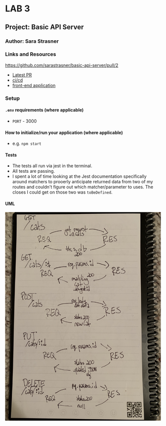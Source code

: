 # LAB 3

## Project: Basic API Server

### Author: Sara Strasner

### Links and Resources
https://github.com/sarastrasner/basic-api-server/pull/2
- [Latest PR](https://github.com/sarastrasner/basic-api-server/pull/1)
- [ci/cd](https://github.com/sarastrasner/basic-api-server/actions)
- [front-end application](https://sarastrasner-basic-api-server.herokuapp.com/) 

### Setup

#### `.env` requirements (where applicable)

- `PORT` - 3000

#### How to initialize/run your application (where applicable)

- e.g. `npm start`


#### Tests

- The tests all run via jest in the terminal.
- All tests are passing.
- I spent a lot of time looking at the Jest documentation specifically around matchers to prooerly anticipate returned data from two of my routes and couldn't figure out which matcher/parameter to uses. The closes I could get on those two was `toBeDefined`.


#### UML
![UML](./assets/UML.JPG)
